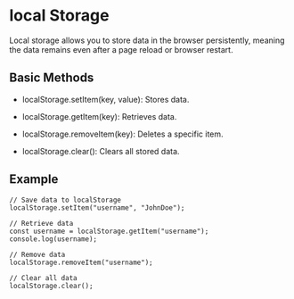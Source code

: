 # local Storage 

Local storage allows you to store data in the browser persistently, meaning the data remains even after a page reload or browser restart.

## Basic Methods

- localStorage.setItem(key, value): Stores data.

- localStorage.getItem(key): Retrieves data.

- localStorage.removeItem(key): Deletes a specific item.

- localStorage.clear(): Clears all stored data.

## Example 

  ```
// Save data to localStorage
localStorage.setItem("username", "JohnDoe");

// Retrieve data
const username = localStorage.getItem("username");
console.log(username);

// Remove data
localStorage.removeItem("username");

// Clear all data
localStorage.clear();
  ```
